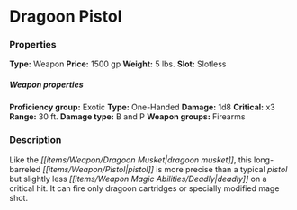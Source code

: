 ﻿---
Title: "Dragoon Pistol"
Type: "Weapon"
Price: "1500 gp"
Weight: "5 lbs."
Slot: "Slotless"
Proficiency group: "Exotic"
Weapon properties Type: "One-Handed"
Damage: "1d8"
Critical: "x3"
Range: "30 ft."
Damage type: "B and P"
Weapon groups: "Firearms"
Description: |
  "Like the dragoon musket, this long-barreled pistol is more precise than a typical pistol but slightly less deadly on a critical hit. It can fire only dragoon cartridges or specially modified _mage shot_."
Sources: "['Villain Codex']"
---

# Dragoon Pistol

### Properties

**Type:** Weapon **Price:** 1500 gp **Weight:** 5 lbs. **Slot:** Slotless

##### Weapon properties

**Proficiency group:** Exotic **Type:** One-Handed **Damage:** 1d8 **Critical:** x3 **Range:** 30 ft. **Damage type:** B and P **Weapon groups:** Firearms

### Description

Like the _[[items/Weapon/Dragoon Musket|dragoon musket]]_, this long-barreled _[[items/Weapon/Pistol|pistol]]_ is more precise than a typical _pistol_ but slightly less _[[items/Weapon Magic Abilities/Deadly|deadly]]_ on a critical hit. It can fire only dragoon cartridges or specially modified mage shot.

